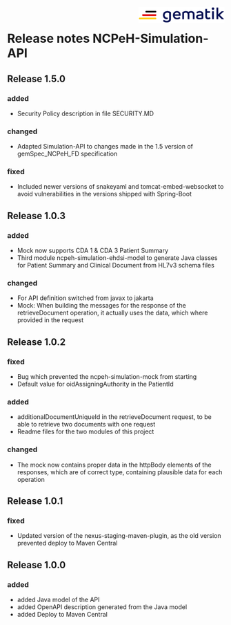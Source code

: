<img align="right" width="200" height="37" src="Gematik_Logo_Flag.png" alt="Gematik Logo"/> <br/>

# Release notes NCPeH-Simulation-API

## Release 1.5.0

### added
- Security Policy description in file SECURITY.MD

### changed
- Adapted Simulation-API to changes made in the 1.5 version of gemSpec_NCPeH_FD specification

### fixed
- Included newer versions of snakeyaml and tomcat-embed-websocket to avoid vulnerabilities in the versions shipped with Spring-Boot


## Release 1.0.3

### added
- Mock now supports CDA 1 & CDA 3 Patient Summary
- Third module ncpeh-simulation-ehdsi-model to generate Java classes for Patient Summary and Clinical Document from HL7v3 schema files

### changed
- For API definition switched from javax to jakarta
- Mock: When building the messages for the response of the retrieveDocument operation, it actually uses the data, which where provided in the request


## Release 1.0.2

### fixed
- Bug which prevented the ncpeh-simulation-mock from starting
- Default value for oidAssigningAuthority in the PatientId

### added
- additionalDocumentUniqueId in the retrieveDocument request, to be able to retrieve two documents with one request
- Readme files for the two modules of this project

### changed
- The mock now contains proper data in the httpBody elements of the responses,
  which are of correct type, containing plausible data for each operation


## Release 1.0.1

### fixed
- Updated version of the nexus-staging-maven-plugin, as the old version prevented deploy to Maven Central


## Release 1.0.0

### added
- added Java model of the API
- added OpenAPI description generated from the Java model
- added Deploy to Maven Central

